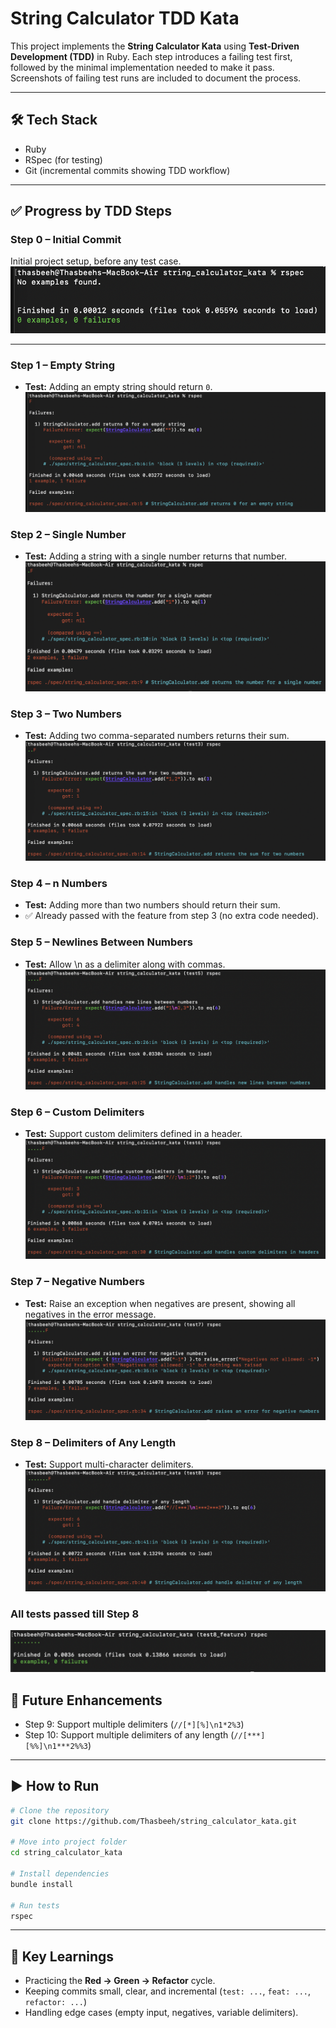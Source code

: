 # String Calculator TDD Kata
This project implements the **String Calculator Kata** using **Test-Driven Development (TDD)** in Ruby. Each step introduces a failing test first, followed by the minimal implementation needed to make it pass. Screenshots of failing test runs are included to document the process.  

---

## 🛠 Tech Stack
- Ruby
- RSpec (for testing)
- Git (incremental commits showing TDD workflow)

---

## ✅ Progress by TDD Steps

### Step 0 – Initial Commit
Initial project setup, before any test case.
![Before any test](images/No_test.png)

---

### Step 1 – Empty String
- **Test:** Adding an empty string should return `0`.
![Before any test](images/test1_fail.png)

### Step 2 – Single Number
- **Test:** Adding a string with a single number returns that number.
![Before any test](images/test2_fail.png)

### Step 3 – Two Numbers
- **Test:** Adding two comma-separated numbers returns their sum.
![Single number string test failed](images/test3_fail.png)

### Step 4 – n Numbers
- **Test:** Adding more than two numbers should return their sum.
- ✅ Already passed with the feature from step 3 (no extra code needed).

### Step 5 – Newlines Between Numbers
- **Test:** Allow \n as a delimiter along with commas.
![New line between numbers fail](images/test5_fail.png)

### Step 6 – Custom Delimiters
- **Test:** Support custom delimiters defined in a header.
![Delimiter in header fail](images/test6_fail.png)

### Step 7 – Negative Numbers
- **Test:** Raise an exception when negatives are present, showing all negatives in the error message.
![Negative number exception](images/test7_fail.png)

### Step 8 – Delimiters of Any Length
- **Test:** Support multi-character delimiters.
![Delimiter of any length fail](images/test8_fail.png)

### All tests passed till Step 8
![All test passed](images/all_test_pass.png)

## 🔮 Future Enhancements
- Step 9: Support multiple delimiters (`//[*][%]\n1*2%3`)
- Step 10: Support multiple delimiters of any length (`//[***][%%]\n1***2%%3`)

---

## ▶️ How to Run

```bash
# Clone the repository
git clone https://github.com/Thasbeeh/string_calculator_kata.git

# Move into project folder
cd string_calculator_kata

# Install dependencies
bundle install

# Run tests
rspec
```

---

## 🎯 Key Learnings
- Practicing the **Red → Green → Refactor** cycle.
- Keeping commits small, clear, and incremental (`test: ...`, `feat: ...`, `refactor: ...`)
- Handling edge cases (empty input, negatives, variable delimiters).
